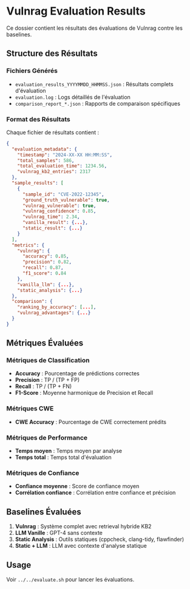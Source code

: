 # Vulnrag Evaluation Results

Ce dossier contient les résultats des évaluations de Vulnrag contre les baselines.

## Structure des Résultats

### Fichiers Générés

- `evaluation_results_YYYYMMDD_HHMMSS.json` : Résultats complets d'évaluation
- `evaluation.log` : Logs détaillés de l'évaluation
- `comparison_report_*.json` : Rapports de comparaison spécifiques

### Format des Résultats

Chaque fichier de résultats contient :

```json
{
  "evaluation_metadata": {
    "timestamp": "2024-XX-XX HH:MM:SS",
    "total_samples": 586,
    "total_evaluation_time": 1234.56,
    "vulnrag_kb2_entries": 2317
  },
  "sample_results": [
    {
      "sample_id": "CVE-2022-12345",
      "ground_truth_vulnerable": true,
      "vulnrag_vulnerable": true,
      "vulnrag_confidence": 0.85,
      "vulnrag_time": 2.34,
      "vanilla_result": {...},
      "static_result": {...}
    }
  ],
  "metrics": {
    "vulnrag": {
      "accuracy": 0.85,
      "precision": 0.82,
      "recall": 0.87,
      "f1_score": 0.84
    },
    "vanilla_llm": {...},
    "static_analysis": {...}
  },
  "comparison": {
    "ranking_by_accuracy": [...],
    "vulnrag_advantages": {...}
  }
}
```

## Métriques Évaluées

### Métriques de Classification
- **Accuracy** : Pourcentage de prédictions correctes
- **Precision** : TP / (TP + FP)
- **Recall** : TP / (TP + FN) 
- **F1-Score** : Moyenne harmonique de Precision et Recall

### Métriques CWE
- **CWE Accuracy** : Pourcentage de CWE correctement prédits

### Métriques de Performance
- **Temps moyen** : Temps moyen par analyse
- **Temps total** : Temps total d'évaluation

### Métriques de Confiance
- **Confiance moyenne** : Score de confiance moyen
- **Corrélation confiance** : Corrélation entre confiance et précision

## Baselines Évaluées

1. **Vulnrag** : Système complet avec retrieval hybride KB2
2. **LLM Vanille** : GPT-4 sans contexte
3. **Static Analysis** : Outils statiques (cppcheck, clang-tidy, flawfinder)
4. **Static + LLM** : LLM avec contexte d'analyse statique

## Usage

Voir `../../evaluate.sh` pour lancer les évaluations.